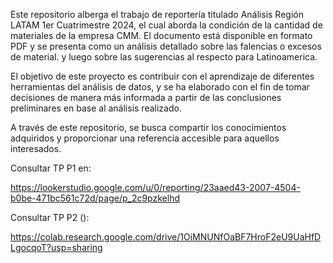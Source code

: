 Este repositorio alberga el trabajo de reportería titulado Análisis Región LATAM 1er Cuatrimestre  2024, el cual aborda la condición de la cantidad de materiales de la empresa CMM. El documento está disponible en formato PDF y se presenta como un análisis detallado sobre las falencias o excesos de material. y luego sobre las sugerencias al respecto para Latinoamerica.

El objetivo de este proyecto es contribuir con el aprendizaje de diferentes herramientas del análisis de datos, y se ha elaborado con el fin de tomar decisiones de manera más informada a partir de las conclusiones preliminares en base al análisis realizado.

A través de este repositorio, se busca compartir los conocimientos adquiridos y proporcionar una referencia accesible para aquellos interesados.

Consultar TP P1 en:

https://lookerstudio.google.com/u/0/reporting/23aaed43-2007-4504-b0be-471bc561c72d/page/p_2c9pzkelhd

Consultar TP P2 ():

https://colab.research.google.com/drive/1OiMNUNfOaBF7HroF2eU9UaHfDLgocqoT?usp=sharing
